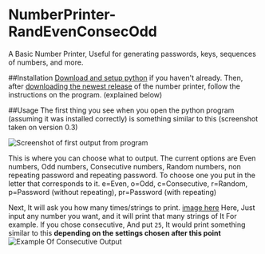 # NumberPrinter-RandEvenConsecOdd
A Basic Number Printer, Useful for generating passwords, keys, sequences of numbers, and more.

##Installation
[Download and setup python](https://www.python.org/downloads/) if you haven't already.
Then, after [downloading the newest release](https://github.com/JasonDerulo1259/NumberPrinter-RandEvenConsecOdd/releases) of the number printer, follow the instructions on the program. (explained below)

##Usage
The first thing you see when you open the python program (assuming it was installed correctly) is something similar to this
(screenshot taken on version 0.3)

![Screenshot of first output from program](https://i.imgur.com/B5FHjGi.png)

This is where you can choose what to output. The current options are Even numbers, Odd numbers, Consecutive numbers, Random numbers, non repeating password and repeating password.
To choose one you put in the letter that corresponds to it.
e=Even, o=Odd, c=Consecutive, r=Random, p=Password (without repeating), pr=Password (with repeating)

Next, It will ask you how many times/strings to print. [image here](https://i.imgur.com/rIYxWV5.png)
Here, Just input any number you want, and it will print that many strings of It
For example. If you chose consecutive, And put `25`, 
It would print something similar to this **depending on the settings chosen after this point**
![Example Of Consecutive Output](https://i.imgur.com/dlFIE0t.png)
